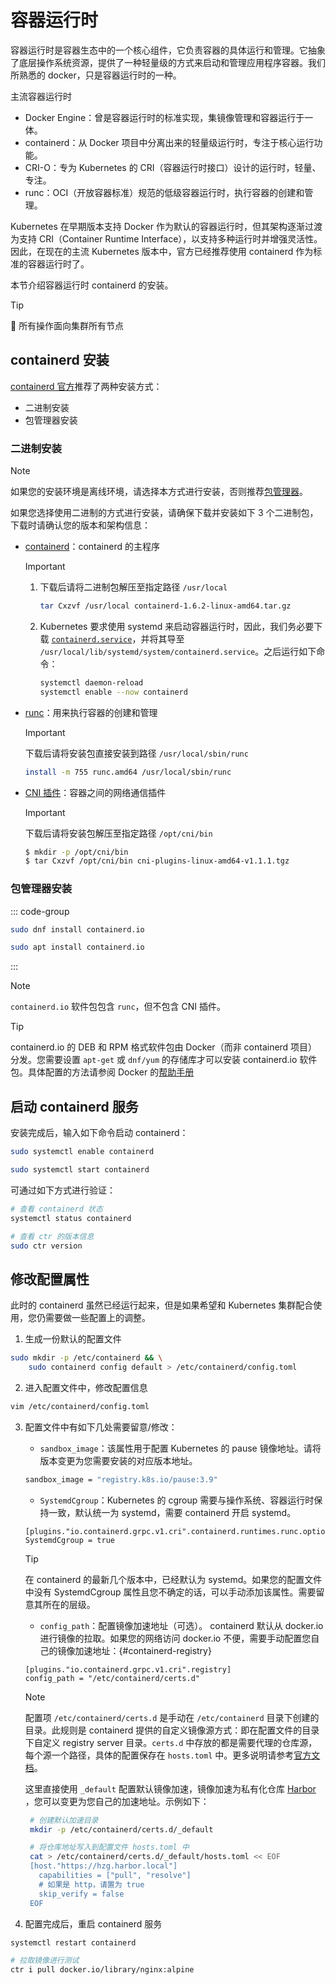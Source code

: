 # 容器运行时

容器运行时是容器生态中的一个核心组件，它负责容器的具体运行和管理。它抽象了底层操作系统资源，提供了一种轻量级的方式来启动和管理应用程序容器。我们所熟悉的 docker，只是容器运行时的一种。

主流容器运行时

-   Docker Engine：曾是容器运行时的标准实现，集镜像管理和容器运行于一体。
-   containerd：从 Docker 项目中分离出来的轻量级运行时，专注于核心运行功能。
-   CRI-O：专为 Kubernetes 的 CRI（容器运行时接口）设计的运行时，轻量、专注。
-   runc：OCI（开放容器标准）规范的低级容器运行时，执行容器的创建和管理。

Kubernetes 在早期版本支持 Docker 作为默认的容器运行时，但其架构逐渐过渡为支持 CRI（Container Runtime Interface），以支持多种运行时并增强灵活性。因此，在现在的主流 Kubernetes 版本中，官方已经推荐使用 containerd 作为标准的容器运行时了。

本节介绍容器运行时 containerd 的安装。

> [!TIP]
> 🎯 所有操作面向集群所有节点

## containerd 安装

[containerd 官方](https://github.com/containerd/containerd/blob/main/docs/getting-started.md)推荐了两种安装方式：

-   二进制安装
-   包管理器安装

### 二进制安装

> [!NOTE]
> 如果您的安装环境是离线环境，请选择本方式进行安装，否则推荐[包管理器](#包管理器安装)。

如果您选择使用二进制的方式进行安装，请确保下载并安装如下 3 个二进制包，下载时请确认您的版本和架构信息：

-   [containerd](https://github.com/containerd/containerd/releases)：containerd 的主程序

    > [!IMPORTANT]
    >
    > 1. 下载后请将二进制包解压至指定路径 `/usr/local`
    >     ```bash
    >     tar Cxzvf /usr/local containerd-1.6.2-linux-amd64.tar.gz
    >     ```
    > 2. Kubernetes 要求使用 systemd 来启动容器运行时，因此，我们务必要下载 [`containerd.service`](https://raw.githubusercontent.com/containerd/containerd/main/containerd.service)，并将其导至 `/usr/local/lib/systemd/system/containerd.service`。之后运行如下命令：
    >     ```bash
    >     systemctl daemon-reload
    >     systemctl enable --now containerd
    >     ```

-   [runc](https://github.com/opencontainers/runc/releases)：用来执行容器的创建和管理
    > [!IMPORTANT]
    >
    > 下载后请将安装包直接安装到路径 `/usr/local/sbin/runc`
    >
    > ```bash
    > install -m 755 runc.amd64 /usr/local/sbin/runc
    > ```
-   [CNI 插件](https://github.com/containernetworking/plugins/releases)：容器之间的网络通信插件
    > [!IMPORTANT]
    >
    > 下载后请将安装包解压至指定路径 `/opt/cni/bin`
    >
    > ```bash
    > $ mkdir -p /opt/cni/bin
    > $ tar Cxzvf /opt/cni/bin cni-plugins-linux-amd64-v1.1.1.tgz
    > ```

### 包管理器安装

::: code-group

```bash [CentOS]
sudo dnf install containerd.io
```

```bash [Ubuntu]
sudo apt install containerd.io
```

:::

> [!NOTE]
>
> `containerd.io` 软件包包含 `runc`，但不包含 CNI 插件。

> [!TIP]
>
> containerd.io 的 DEB 和 RPM 格式软件包由 Docker（而非 containerd 项目）分发。您需要设置 `apt-get` 或 `dnf/yum` 的存储库才可以安装 containerd.io 软件包。具体配置的方法请参阅 Docker 的[帮助手册](https://docs.docker.com/engine/install/#supported-platforms)

## 启动 containerd 服务

安装完成后，输入如下命令启动 containerd：

```bash
sudo systemctl enable containerd

sudo systemctl start containerd
```

可通过如下方式进行验证：

```bash
# 查看 containerd 状态
systemctl status containerd

# 查看 ctr 的版本信息
sudo ctr version
```

## 修改配置属性

此时的 containerd 虽然已经运行起来，但是如果希望和 Kubernetes 集群配合使用，您仍需要做一些配置上的调整。

1. 生成一份默认的配置文件

```bash
sudo mkdir -p /etc/containerd && \
    sudo containerd config default > /etc/containerd/config.toml
```

2. 进入配置文件中，修改配置信息

```bash
vim /etc/containerd/config.toml
```

3. 配置文件中有如下几处需要留意/修改：

    - `sandbox_image`：该属性用于配置 Kubernetes 的 pause 镜像地址。请将版本变更为您需要安装的对应版本地址。

    ```bash
    sandbox_image = "registry.k8s.io/pause:3.9"
    ```

    - `SystemdCgroup`：Kubernetes 的 cgroup 需要与操作系统、容器运行时保持一致，默认统一为 systemd，需要 containerd 开启 systemd。

    ```bash{2}
    [plugins."io.containerd.grpc.v1.cri".containerd.runtimes.runc.options]
    SystemdCgroup = true
    ```

    > [!TIP]
    >
    > 在 containerd 的最新几个版本中，已经默认为 systemd。如果您的配置文件中没有 SystemdCgroup 属性且您不确定的话，可以手动添加该属性。需要留意其所在的层级。

    - `config_path`：配置镜像加速地址（可选）。
      containerd 默认从 docker.io 进行镜像的拉取。如果您的网络访问 docker.io 不便，需要手动配置您自己的镜像加速地址：{#containerd-registry}

    ```bash{2}
    [plugins."io.containerd.grpc.v1.cri".registry]
    config_path = "/etc/containerd/certs.d"
    ```

    > [!NOTE]
    >
    > 配置项 `/etc/containerd/certs.d` 是手动在 `/etc/containerd` 目录下创建的目录。此规则是 containerd 提供的自定义镜像源方式：即在配置文件的目录下自定义 registry server 目录。`certs.d` 中存放的都是需要代理的仓库源，每个源一个路径，具体的配置保存在 `hosts.toml` 中。更多说明请参考[官方文档](https://github.com/containerd/containerd/blob/main/docs/hosts.md)。
    >
    > 这里直接使用 `_default` 配置默认镜像加速，镜像加速为私有化仓库 [Harbor](../offline#harbor) ，您可以变更为您自己的加速地址。示例如下：
    >
    > ```bash
    >  # 创建默认加速目录
    >  mkdir -p /etc/containerd/certs.d/_default
    >
    >  # 将仓库地址写入到配置文件 hosts.toml 中
    >  cat > /etc/containerd/certs.d/_default/hosts.toml << EOF
    >  [host."https://hzg.harbor.local"]
    >    capabilities = ["pull", "resolve"]
    >    # 如果是 http，请置为 true
    >    skip_verify = false
    >  EOF
    > ```

4. 配置完成后，重启 containerd 服务

```bash
systemctl restart containerd

# 拉取镜像进行测试
ctr i pull docker.io/library/nginx:alpine
```
